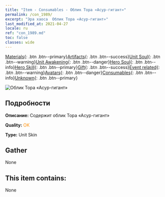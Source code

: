 ```yaml
---
title: "Item - Consumables - Облик Тора «Асур-гигант»"
permalink: /con_1989/
excerpt: "Эра хаоса  Облик Тора «Асур-гигант»"
last_modified_at: 2021-04-27
locale: ru
ref: "con_1989.md"
toc: false
classes: wide
---
```

 [Materials](/ItemsRU/){: .btn .btn--primary}[Artifacts](/ItemsRU/Artifacts/){: .btn .btn--success}[Unit Soul](/ItemsRU/UnitSoul/){: .btn .btn--warning}[Unit Awakening](/ItemsRU/UnitAwakening/){: .btn .btn--danger}[Hero Soul](/ItemsRU/HeroSoul/){: .btn .btn--info}[Hero Skill](/ItemsRU/HeroSkill/){: .btn .btn--primary}[Gift](/ItemsRU/Gift/){: .btn .btn--success}[Event related](/ItemsRU/Events/){: .btn .btn--warning}[Avatars](/ItemsRU/Avatars/){: .btn .btn--danger}[Consumables](/ItemsRU/Consumables/){: .btn .btn--info}[Unknown](/ItemsRU/Unknown/){: .btn .btn--primary}

 ![Облик Тора «Асур-гигант»](/images/u/ti_suoerjurenpifu.jpg)

## Подробности
 **Описание:** Содержит облик Тора «Асур-гигант»

 **Quality:** <span style="color: #FF8C00">OK</span>

 **Type:** Unit Skin

## Gather

  None

## This item contains:

  None

